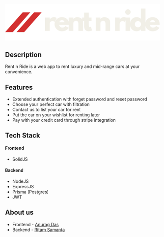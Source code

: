 <div align="center">

<img src ="/frontend/src/assets/svgs/navbar/rentnridewhite.svg" width=full height=full>

</div>

## Description
Rent n Ride is a web app to rent luxury and mid-range cars at your convenience.


## Features
- Extended authentication with forget password and reset password
- Choose your perfect car with filtration
- Contact us to list your car for rent
- Put the car on your wishlist for renting later
- Pay with your credit card through stripe integration

## Tech Stack
#### Frontend
- SolidJS

#### Backend
- NodeJS
- ExpressJS
- Prisma (Postgres)
- JWT

## About us
- Frontend - [Anurag Das](https://github.com/oeuvars)
- Backend - [Ritam Samanta](https://github.com/wrritam)

